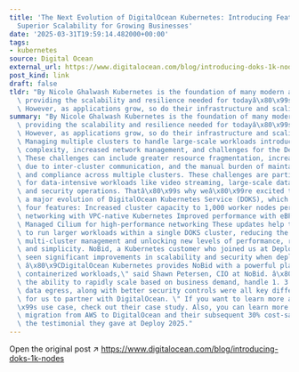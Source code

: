 ```yaml
---
title: 'The Next Evolution of DigitalOcean Kubernetes: Introducing Features that Unlock
  Superior Scalability for Growing Businesses'
date: '2025-03-31T19:59:14.482000+00:00'
tags:
- kubernetes
source: Digital Ocean
external_url: https://www.digitalocean.com/blog/introducing-doks-1k-nodes
post_kind: link
draft: false
tldr: "By Nicole Ghalwash Kubernetes is the foundation of many modern applications,\
  \ providing the scalability and resilience needed for todayâ\x80\x99s dynamic workloads.\
  \ However, as applications grow, so do their infrastructure and scaling requirements."
summary: "By Nicole Ghalwash Kubernetes is the foundation of many modern applications,\
  \ providing the scalability and resilience needed for todayâ\x80\x99s dynamic workloads.\
  \ However, as applications grow, so do their infrastructure and scaling requirements.\
  \ Managing multiple clusters to handle large-scale workloads introduces operational\
  \ complexity, increased network management, and challenges for the DevOps teams.\
  \ These challenges can include greater resource fragmentation, increased latency\
  \ due to inter-cluster communication, and the manual burden of maintaining security\
  \ and compliance across multiple clusters. These challenges are particularly pronounced\
  \ for data-intensive workloads like video streaming, large-scale data analytics,\
  \ and security operations. Thatâ\x80\x99s why weâ\x80\x99re excited to announce\
  \ a major evolution of DigitalOcean Kubernetes Service (DOKS), which consists of\
  \ four features: Increased cluster capacity to 1,000 worker nodes per cluster Optimized\
  \ networking with VPC-native Kubernetes Improved performance with eBPF-powered networking\
  \ Managed Cilium for high-performance networking These updates help to empower businesses\
  \ to run larger workloads within a single DOKS cluster, reducing the need for complex\
  \ multi-cluster management and unlocking new levels of performance, reliability,\
  \ and simplicity. NoBid, a Kubernetes customer who joined us at Deploy 2025, has\
  \ seen significant improvements in scalability and security when deploying DOKS.\
  \ â\x80\x9CDigitalOcean Kubernetes provides NoBid with a powerful platform for our\
  \ containerized workloads,\" said Shawn Petersen, CIO at NoBid. â\x80\x9CAdditionally,\
  \ the ability to rapidly scale based on business demand, handle 1. 3 PB/month in\
  \ data egress, along with better security controls were all key differentiators\
  \ for us to partner with DigitalOcean. \" If you want to learn more about NoBidâ\x80\
  \x99s use case, check out their case study. Also, you can learn more about their\
  \ migration from AWS to DigitalOcean and their subsequent 30% cost-savings by watching\
  \ the testimonial they gave at Deploy 2025."
---
```

Open the original post ↗ https://www.digitalocean.com/blog/introducing-doks-1k-nodes
